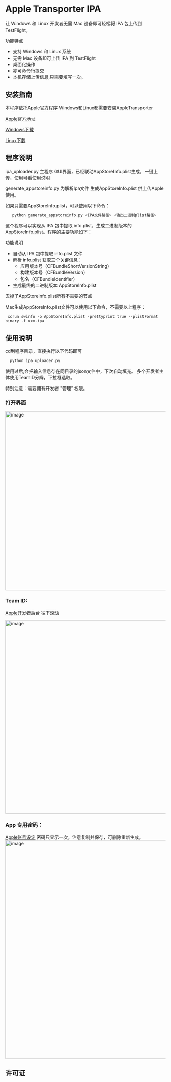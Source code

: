 # Apple Transporter IPA
让 Windows 和 Linux 开发者无需 Mac 设备即可轻松将 IPA 包上传到 TestFlight。


功能特点
 * 支持 Windows 和 Linux 系统
 * 无需 Mac 设备即可上传 IPA 到 TestFlight
 * 桌面化操作
 * 亦可命令行提交
 * 本机存储上传信息,只需要填写一次。

   
## 安装指南
本程序依托Apple官方程序
Windows和Linux都需要安装AppleTransporter

[Apple官方地址](https://help.apple.com/itc/transporteruserguide/)

[Windows下载](https://itunesconnect.apple.com/WebObjects/iTunesConnect.woa/ra/resources/download/public/Transporter__Windows/bin)

[Linux下载](https://itunesconnect.apple.com/WebObjects/iTunesConnect.woa/ra/resources/download/public/Transporter__Linux/bin)
  


## 程序说明
  ipa_uploader.py  主程序 GUI界面，已经联动AppStoreInfo.plist生成，一键上传，使用可看使用说明

  generate_appstoreinfo.py 为解析Ipa文件 生成AppStoreInfo.plist 供上传Apple使用。

  如果只需要AppStoreInfo.plist，可以使用以下命令：
  ```python
     python generate_appstoreinfo.py <IPA文件路径> <输出二进制plist路径>
   ```
  这个程序可以实现从 IPA 包中提取 info.plist，生成二进制版本的 AppStoreInfo.plist。程序的主要功能如下：
  
  功能说明
   * 自动从 IPA 包中提取 info.plist 文件
   * 解析 info.plist 获取三个关键信息：
     - 应用版本号（CFBundleShortVersionString）
     - 构建版本号（CFBundleVersion）
     - 包名（CFBundleIdentifier）
   * 生成最终的二进制版本 AppStoreInfo.plist

  去掉了AppStoreInfo.plist所有不需要的节点

  Mac生成AppStoreInfo.plist文件可以使用以下命令，不需要以上程序：

  ```
   xcrun swinfo -o AppStoreInfo.plist -prettyprint true --plistFormat binary -f xxx.ipa
  ```


  
## 使用说明

cd到程序目录，直接执行以下代码即可

   ```python
     python ipa_uploader.py
   ```

使用过后,会把输入信息存在同目录的json文件中，下次自动填充。
多个开发者主体使用TeamID分辨，下拉框选取。

特别注意：需要拥有开发者 "管理” 权限。


### 打开界面

<img width="652" height="562" alt="image" src="https://github.com/user-attachments/assets/d21dfb6a-1b5a-4d97-b0f6-89401f2fd2d7" />

### Team ID:

[Apple开发者后台](https://developer.apple.com/account) 往下滚动

<img width="821" height="608" alt="image" src="https://github.com/user-attachments/assets/d4f76f86-e615-4248-9356-ddb4db844a08" />

### App 专用密码：

[Apple账号设定](https://account.apple.com/account/manage)  密码只显示一次，注意复制并保存，可删除重新生成。
<img width="842" height="687" alt="image" src="https://github.com/user-attachments/assets/deb92152-7d10-45d7-8241-3efff54cdad7" />


## 许可证
   


